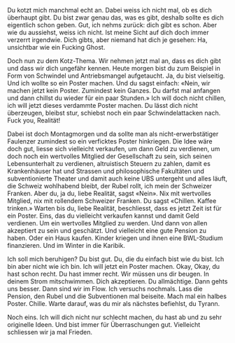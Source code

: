 Du kotzt mich manchmal echt an. Dabei weiss ich nicht mal, ob es dich
überhaupt gibt. Du bist zwar genau das, was es gibt, deshalb sollte es
dich eigentlich schon geben. Gut, ich nehms zurück: dich gibt es schon.
Aber wie du aussiehst, weiss ich nicht. Ist meine Sicht auf dich doch
immer verzerrt irgendwie. Dich gibts, aber niemand hat dich je gesehen:
Ha, unsichtbar wie ein Fucking Ghost.

Doch nun zu dem Kotz-Thema. Wir nehmen jetzt mal an, dass es dich gibt
und dass wir dich ungefähr kennen. Heute morgen bist du zum Beispiel in
Form von Schwindel und Antriebsmangel aufgetaucht. Ja, du bist
vielseitig. Und ich wollte so ein Poster machen. Und du sagst einfach:
«Nein, wir machen jetzt kein Poster. Zumindest kein Ganzes. Du darfst
mal anfangen und dann chillst du wieder für ein paar Stunden.» Ich will
doch nicht chillen, ich will jetzt dieses verdammte Poster machen. Du
lässt dich nicht überzeugen, bleibst stur, schiebst noch ein paar
Schwindelattacken nach. Fuck you, Realität!

Dabei ist doch Montagmorgen und da sollte man als nicht-erwerbstätiger
Faulenzer zumindest so ein verficktes Poster hinkriegen. Die Idee wäre
doch gut, liesse sich vielleicht verkaufen, um dann Geld zu verdienen,
um doch noch ein wertvolles Mitglied der Gesellschaft zu sein, sich
seinen Lebensunterhalt zu verdienen, altruistisch Steuern zu zahlen,
damit es Krankenhäuser hat und Strassen und philosophische Fakultäten
und subventionierte Theater und damit auch keine UBS untergeht und alles
läuft, die Schweiz wohlhabend bleibt, der Rubel rollt, ich mein der
Schweizer Franken. Aber du, ja du, liebe Realität, sagst «Nein». Nix mit
wertvolles Mitglied, nix mit rollendem Schweizer Franken. Du sagst
«Chillen. Kaffee trinken.» Warten bis du, liebe Realität, beschliesst,
dass es jetzt Zeit ist für ein Poster. Eins, das du vielleicht verkaufen
kannst und damit Geld verdienen. Um ein wertvolles Mitglied zu werden.
Und dann von allen akzeptiert zu sein und geschätzt. Und vielleicht eine
gute Pension zu haben. Oder ein Haus kaufen. Kinder kriegen und ihnen
eine BWL-Studium finanzieren. Und im Winter in die Karibik.

Ich soll mich beruhigen? Du bist gut. Du, die du einfach bist wie du
bist. Ich bin aber nicht wie ich bin. Ich will jetzt ein Poster machen.
Okay, Okay, du hast schon recht. Du hast immer recht. Wir müssen uns dir
beugen. In deinem Strom mitschwimmen. Dich akzeptieren. Du allmächtige.
Dann gehts uns besser. Dann sind wir im Flow. Ich versuchs nochmals.
Lass die Pension, den Rubel und die Subventionen mal beiseite. Mach mal
ein halbes Poster. Chille. Warte darauf, was du mir als nächstes
befiehlst, du Tyrann.

Noch eins. Ich will dich nicht nur schlecht machen, du hast ab und zu
sehr originelle Ideen. Und bist immer für Überraschungen gut. Vielleicht
schliessen wir ja mal Frieden.
